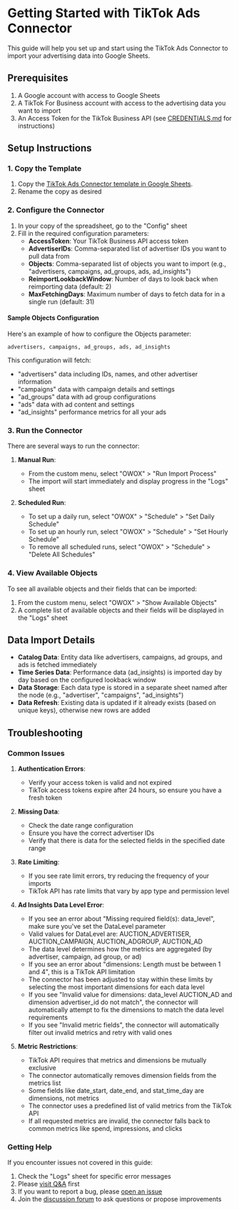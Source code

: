 # Getting Started with TikTok Ads Connector

This guide will help you set up and start using the TikTok Ads Connector to import your advertising data into Google Sheets.

## Prerequisites

1. A Google account with access to Google Sheets
2. A TikTok For Business account with access to the advertising data you want to import
3. An Access Token for the TikTok Business API (see [CREDENTIALS.md](CREDENTIALS.md) for instructions)

## Setup Instructions

### 1. Copy the Template

1. Copy the [TikTok Ads Connector template in Google Sheets](https://docs.google.com/spreadsheets/d/1u0RwdhYS9DRkVNnHMQ31SsQHAkCnJtKgfVlWmVQnxwg/copy).
2. Rename the copy as desired

### 2. Configure the Connector

1. In your copy of the spreadsheet, go to the "Config" sheet
2. Fill in the required configuration parameters:
   - **AccessToken**: Your TikTok Business API access token
   - **AdvertiserIDs**: Comma-separated list of advertiser IDs you want to pull data from
   - **Objects**: Comma-separated list of objects you want to import (e.g., "advertisers, campaigns, ad_groups, ads, ad_insights")
   - **ReimportLookbackWindow**: Number of days to look back when reimporting data (default: 2)
   - **MaxFetchingDays**: Maximum number of days to fetch data for in a single run (default: 31)

#### Sample Objects Configuration

Here's an example of how to configure the Objects parameter:

```
advertisers, campaigns, ad_groups, ads, ad_insights
```

This configuration will fetch:
- "advertisers" data including IDs, names, and other advertiser information
- "campaigns" data with campaign details and settings
- "ad_groups" data with ad group configurations
- "ads" data with ad content and settings
- "ad_insights" performance metrics for all your ads

### 3. Run the Connector

There are several ways to run the connector:

1. **Manual Run**:
   - From the custom menu, select "OWOX" > "Run Import Process"
   - The import will start immediately and display progress in the "Logs" sheet

2. **Scheduled Run**:
   - To set up a daily run, select "OWOX" > "Schedule" > "Set Daily Schedule"
   - To set up an hourly run, select "OWOX" > "Schedule" > "Set Hourly Schedule"
   - To remove all scheduled runs, select "OWOX" > "Schedule" > "Delete All Schedules"

### 4. View Available Objects

To see all available objects and their fields that can be imported:

1. From the custom menu, select "OWOX" > "Show Available Objects"
2. A complete list of available objects and their fields will be displayed in the "Logs" sheet

## Data Import Details

- **Catalog Data**: Entity data like advertisers, campaigns, ad groups, and ads is fetched immediately
- **Time Series Data**: Performance data (ad_insights) is imported day by day based on the configured lookback window
- **Data Storage**: Each data type is stored in a separate sheet named after the node (e.g., "advertiser", "campaigns", "ad_insights")
- **Data Refresh**: Existing data is updated if it already exists (based on unique keys), otherwise new rows are added

## Troubleshooting

### Common Issues

1. **Authentication Errors**:
   - Verify your access token is valid and not expired
   - TikTok access tokens expire after 24 hours, so ensure you have a fresh token

2. **Missing Data**:
   - Check the date range configuration
   - Ensure you have the correct advertiser IDs
   - Verify that there is data for the selected fields in the specified date range

3. **Rate Limiting**:
   - If you see rate limit errors, try reducing the frequency of your imports
   - TikTok API has rate limits that vary by app type and permission level

4. **Ad Insights Data Level Error**:
   - If you see an error about "Missing required field(s): data_level", make sure you've set the DataLevel parameter
   - Valid values for DataLevel are: AUCTION_ADVERTISER, AUCTION_CAMPAIGN, AUCTION_ADGROUP, AUCTION_AD
   - The data level determines how the metrics are aggregated (by advertiser, campaign, ad group, or ad)
   - If you see an error about "dimensions: Length must be between 1 and 4", this is a TikTok API limitation
   - The connector has been adjusted to stay within these limits by selecting the most important dimensions for each data level
   - If you see "Invalid value for dimensions: data_level AUCTION_AD and dimension advertiser_id do not match", the connector will automatically attempt to fix the dimensions to match the data level requirements
   - If you see "Invalid metric fields", the connector will automatically filter out invalid metrics and retry with valid ones

5. **Metric Restrictions**:
   - TikTok API requires that metrics and dimensions be mutually exclusive
   - The connector automatically removes dimension fields from the metrics list
   - Some fields like date_start, date_end, and stat_time_day are dimensions, not metrics
   - The connector uses a predefined list of valid metrics from the TikTok API
   - If all requested metrics are invalid, the connector falls back to common metrics like spend, impressions, and clicks

### Getting Help

If you encounter issues not covered in this guide:

1. Check the "Logs" sheet for specific error messages
2. Please [visit Q&A](https://github.com/OWOX/js-data-connectors/discussions/categories/q-a) first
3. If you want to report a bug, please [open an issue](https://github.com/OWOX/js-data-connectors/issues)
4. Join the [discussion forum](https://github.com/OWOX/js-data-connectors/discussions) to ask questions or propose improvements 